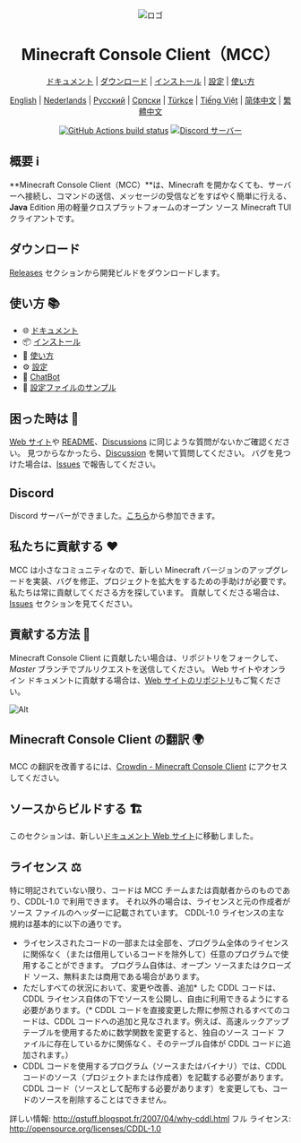 <div align="center">

<img src="https://i.pics.rs/LLDhE.png" alt="ロゴ"/>

# Minecraft Console Client（MCC）

[ドキュメント](https://mccteam.github.io/l10n/ja/) | [ダウンロード](#ダウンロード) | [インストール](https://mccteam.github.io/l10n/ja/guide/installation.html) | [設定](https://mccteam.github.io/l10n/ja/guide/configuration.html) | [使い方](https://mccteam.github.io/l10n/ja/guide/usage.html)

</div>

<div align="center">

[English](https://github.com/MCCTeam/Minecraft-Console-Client/blob/master/README.md) | [Nederlands](https://github.com/MCCTeam/MCCTeam.github.io/blob/master/MCC-README/README-Dutch.md) | [Русский](https://github.com/MCCTeam/MCCTeam.github.io/blob/master/MCC-README/README-Russian.md) | [Српски](https://github.com/MCCTeam/MCCTeam.github.io/blob/master/MCC-README/README-Serbian_Cyrillic.md) | [Türkçe](https://github.com/MCCTeam/MCCTeam.github.io/blob/master/MCC-README/README-Turkish.md) | [Tiếng Việt](https://github.com/MCCTeam/MCCTeam.github.io/blob/master/MCC-README/README-Vietnamese.md) | [简体中文](https://github.com/MCCTeam/MCCTeam.github.io/blob/master/MCC-README/README-Chinese_Simplified.md) | [繁體中文](https://github.com/MCCTeam/MCCTeam.github.io/blob/master/MCC-README/README-Chinese_Traditional.md)

</div>

<div align="center">

[![GitHub Actions build status](https://github.com/MCCTeam/Minecraft-Console-Client/actions/workflows/build-and-release.yml/badge.svg)](https://github.com/MCCTeam/Minecraft-Console-Client/releases/latest) <a href="https://discord.gg/sfBv4TtpC9"><img src="https://img.shields.io/discord/1018553894831403028?color=5865F2&logo=discord&logoColor=white" alt="Discord サーバー" /></a>

</div>

## **概要 ℹ️**

**Minecraft Console Client（MCC）**は、Minecraft を開かなくても、サーバーへ接続し、コマンドの送信、メッセージの受信などをすばやく簡単に行える、**Java** Edition 用の軽量クロスプラットフォームのオープン ソース Minecraft TUI クライアントです。

## ダウンロード

[Releases](https://github.com/MCCTeam/Minecraft-Console-Client/releases/latest) セクションから開発ビルドをダウンロードします。

## 使い方 📚

-   🌐 [ドキュメント](https://mccteam.github.io/l10n/ja/)
-   📦 [インストール](https://mccteam.github.io/l10n/ja/guide/installation.html)
-   📖 [使い方](https://mccteam.github.io/l10n/ja/guide/usage.html)
-   ⚙️ [設定](https://mccteam.github.io/l10n/ja/guide/configuration.html)
-   🤖 [ChatBot](https://mccteam.github.io/l10n/ja/guide/chat-bots.html)
-   📝 [設定ファイルのサンプル](https://github.com/MCCTeam/Minecraft-Console-Client/tree/master/MinecraftClient/config)

## 困った時は 🙋

[Web サイト](https://mccteam.github.io/l10n/ja/)や [README](https://github.com/MCCTeam/Minecraft-Console-Client/tree/master/MinecraftClient/config#minecraft-console-client-user-manual)、[Discussions](https://github.com/MCCTeam/Minecraft-Console-Client/discussions) に同じような質問がないかご確認ください。 見つからなかったら、[Discussion](https://github.com/MCCTeam/Minecraft-Console-Client/discussions/new) を開いて質問してください。 バグを見つけた場合は、[Issues](https://github.com/MCCTeam/Minecraft-Console-Client/issues) で報告してください。

## Discord

Discord サーバーができました。[こちら](https://discord.gg/sfBv4TtpC9)から参加できます。

## 私たちに貢献する ❤️

MCC は小さなコミュニティなので、新しい Minecraft バージョンのアップグレードを実装、バグを修正、プロジェクトを拡大をするための手助けが必要です。 私たちは常に貢献してくださる方を探しています。 貢献してくださる場合は、[Issues](https://github.com/MCCTeam/Minecraft-Console-Client/issues?q=is%3Aissue+is%3Aopen+label%3Awaiting-for%3Acontributor) セクションを見てください。

## 貢献する方法 📝

Minecraft Console Client に貢献したい場合は、リポジトリをフォークして、_Master_ ブランチでプルリクエストを送信してください。 Web サイトやオンライン ドキュメントに貢献する場合は、[Web サイトのリポジトリ](https://github.com/MCCTeam/MCCTeam.github.io)もご覧ください。

![Alt](https://repobeats.axiom.co/api/embed/c8a6c7c47fde8fcbe3727a21eab46e6b39dff60d.svg "アナリティクス画像をリポベートする")

## Minecraft Console Client の翻訳 🌍

MCC の翻訳を改善するには、[Crowdin - Minecraft Console Client](https://crwd.in/minecraft-console-client) にアクセスしてください。

## ソースからビルドする 🏗️

[](https://mccteam.github.io/guide/installation.html#building-from-the-source-code)このセクションは、新しい[ドキュメント Web サイト](https://mccteam.github.io/l10n/ja/guide/installation.html#building-from-the-source-code)に移動しました。

## ライセンス ⚖️

特に明記されていない限り、コードは MCC チームまたは貢献者からのものであり、CDDL-1.0 で利用できます。 それ以外の場合は、ライセンスと元の作成者がソース ファイルのヘッダーに記載されています。 CDDL-1.0 ライセンスの主な規約は基本的に以下の通りです。

-   ライセンスされたコードの一部または全部を、プログラム全体のライセンスに関係なく（または借用しているコードを除外して）任意のプログラムで使用することができます。 プログラム自体は、オープン ソースまたはクローズド ソース、無料または商用である場合があります。
-   ただしすべての状況において、変更や改善、追加\* した CDDL コードは、CDDL ライセンス自体の下でソースを公開し、自由に利用できるようにする必要があります。（\* CDDL コードを直接変更した際に参照されるすべてのコードは、CDDL コードへの追加と見なされます。例えば、高速ルックアップ テーブルを使用するために数学関数を変更すると、独自のソース コード ファイルに存在しているかに関係なく、そのテーブル自体が CDDL コードに追加されます。）
-   CDDL コードを使用するプログラム（ソースまたはバイナリ）では、CDDL コードのソース（プロジェクトまたは作成者）を記載する必要があります。 CDDL コード（ソースとして配布する必要があります）を変更しても、コードのソースを削除することはできません。

詳しい情報: http://qstuff.blogspot.fr/2007/04/why-cddl.html フル ライセンス: http://opensource.org/licenses/CDDL-1.0
